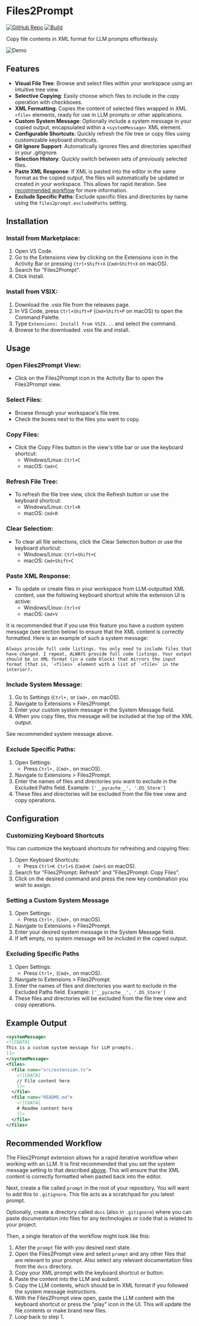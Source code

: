 # Files2Prompt

[![GitHub Repo](https://img.shields.io/badge/GitHub-Repository-blue?logo=github)](https://github.com/Thomas-McKanna/Files2Prompt) [![Build](https://github.com/Thomas-McKanna/Files2Prompt/actions/workflows/publish.yml/badge.svg)](https://github.com/Thomas-McKanna/Files2Prompt/actions/workflows/publish.yml)

Copy file contents in XML format for LLM prompts effortlessly.

![Demo](demo.gif)

## Features

- **Visual File Tree**: Browse and select files within your workspace using an intuitive tree view.
- **Selective Copying**: Easily choose which files to include in the copy operation with checkboxes.
- **XML Formatting**: Copies the content of selected files wrapped in XML `<file>` elements, ready for use in LLM prompts or other applications.
- **Custom System Message**: Optionally include a system message in your copied output, encapsulated within a `<systemMessage>` XML element.
- **Configurable Shortcuts**: Quickly refresh the file tree or copy files using customizable keyboard shortcuts.
- **Git Ignore Support**: Automatically ignores files and directories specified in your .gitignore.
- **Selection History**: Quickly switch between sets of previously selected files.
- **Paste XML Response**: If XML is pasted into the editor in the same format as the copied output, the files will automatically be updated or created in your workspace. This allows for rapid iteration. See [recommended workflow](#recommended-workflow) for more information.
- **Exclude Specific Paths**: Exclude specific files and directories by name using the `files2prompt.excludedPaths` setting.

## Installation

### Install from Marketplace:

1. Open VS Code.
2. Go to the Extensions view by clicking on the Extensions icon in the Activity Bar or pressing `Ctrl+Shift+X` (`Cmd+Shift+X` on macOS).
3. Search for "Files2Prompt".
4. Click Install.

### Install from VSIX:

1. Download the .vsix file from the releases page.
2. In VS Code, press `Ctrl+Shift+P` (`Cmd+Shift+P` on macOS) to open the Command Palette.
3. Type `Extensions: Install from VSIX...` and select the command.
4. Browse to the downloaded .vsix file and install.

## Usage

### Open Files2Prompt View:

- Click on the Files2Prompt icon in the Activity Bar to open the Files2Prompt view.

### Select Files:

- Browse through your workspace's file tree.
- Check the boxes next to the files you want to copy.

### Copy Files:

- Click the Copy Files button in the view's title bar or use the keyboard shortcut:
  - Windows/Linux: `Ctrl+C`
  - macOS: `Cmd+C`

### Refresh File Tree:

- To refresh the file tree view, click the Refresh button or use the keyboard shortcut:
  - Windows/Linux: `Ctrl+R`
  - macOS: `Cmd+R`

### Clear Selection:

- To clear all file selections, click the Clear Selection button or use the keyboard shortcut:
  - Windows/Linux: `Ctrl+Shift+C`
  - macOS: `Cmd+Shift+C`

### Paste XML Response:

- To update or create files in your workspace from LLM-outputted XML content, use the following keyboard shortcut while the extension UI is active:
  - Windows/Linux: `Ctrl+V`
  - macOS: `Cmd+V`

It is recommended that if you use this feature you have a custom system message (see section below) to ensure that the XML content is correctly formatted. Here is an example of such a system message:

```
Always provide full code listings. You only need to include files that have changed. I repeat, ALWAYS provide full code listings. Your output should be in XML format (in a code block) that mirrors the input format (that is, `<files>` element with a list of `<file>` in the interior).
```

### Include System Message:

1. Go to Settings (`Ctrl+,` or `Cmd+,` on macOS).
2. Navigate to Extensions > Files2Prompt.
3. Enter your custom system message in the System Message field.
4. When you copy files, this message will be included at the top of the XML output.

See recommended system message above.

### Exclude Specific Paths:

1. Open Settings:
   - Press `Ctrl+,` (`Cmd+,` on macOS).
2. Navigate to Extensions > Files2Prompt.
3. Enter the names of files and directories you want to exclude in the Excluded Paths field. Example: `['__pycache__', '.DS_Store']`
4. These files and directories will be excluded from the file tree view and copy operations.

## Configuration

### Customizing Keyboard Shortcuts

You can customize the keyboard shortcuts for refreshing and copying files:

1. Open Keyboard Shortcuts:
   - Press `Ctrl+K Ctrl+S` (`Cmd+K Cmd+S` on macOS).
2. Search for "Files2Prompt: Refresh" and "Files2Prompt: Copy Files".
3. Click on the desired command and press the new key combination you wish to assign.

### Setting a Custom System Message

1. Open Settings:
   - Press `Ctrl+,` (`Cmd+,` on macOS).
2. Navigate to Extensions > Files2Prompt.
3. Enter your desired system message in the System Message field.
4. If left empty, no system message will be included in the copied output.

### Excluding Specific Paths

1. Open Settings:
   - Press `Ctrl+,` (`Cmd+,` on macOS).
2. Navigate to Extensions > Files2Prompt.
3. Enter the names of files and directories you want to exclude in the Excluded Paths field. Example: `['__pycache__', '.DS_Store']`
4. These files and directories will be excluded from the file tree view and copy operations.

## Example Output

```xml
<systemMessage>
<![CDATA[
This is a custom system message for LLM prompts.
]]>
</systemMessage>
<files>
  <file name="src/extension.ts">
    <![CDATA[
    // File content here
    ]]>
  </file>
  <file name="README.md">
    <![CDATA[
    # Readme content here
    ]]>
  </file>
</files>
```

## Recommended Workflow

The Files2Prompt extension allows for a rapid iterative workflow when working with an LLM. It is first recommended that you set the system message setting to that described [above](#include-system-message). This will ensure that the XML content is correctly formatted when pasted back into the editor.

Next, create a file called `prompt` in the root of your repository. You will want to add this to `.gitignore`. This file acts as a scratchpad for you latest prompt.

Optionally, create a directory called `docs` (also in `.gitignore`) where you can paste documentation into files for any technologies or code that is related to your project.

Then, a single iteration of the workflow might look like this:

1. Alter the `prompt` file with you desired next state.
2. Open the Files2Prompt view and select `prompt` and any other files that are relevant to your prompt. Also select any relevant documentation files from the `docs` directory.
3. Copy your XML prompt with the keyboard shortcut or button.
4. Paste the content into the LLM and submit.
5. Copy the LLM contents, which should be in XML format if you followed the system message instructions.
6. With the Files2Prompt view open, paste the LLM content with the keyboard shortcut or press the "play" icon in the UI. This will update the file contents or make brand new files.
7. Loop back to step 1.
